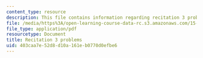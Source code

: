 ```yaml
---
content_type: resource
description: This file contains information regarding recitation 3 problems.
file: /media/https%3A/open-learning-course-data-rc.s3.amazonaws.com/15-053-optimization-methods-in-management-science-spring-2013/403caa7e52d8d10a161eb0770d0efbe6_MIT15_053S13_rec03.pdf
file_type: application/pdf
resourcetype: Document
title: Recitation 3 problems
uid: 403caa7e-52d8-d10a-161e-b0770d0efbe6
---
```

